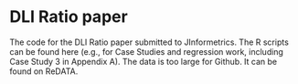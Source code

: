 # DLI Ratio paper
The code for the DLI Ratio paper submitted to JInformetrics. The R scripts can be found here (e.g., for Case Studies and regression work, including Case Study 3 in Appendix A). The data is too large for Github. It can be found on ReDATA. 
